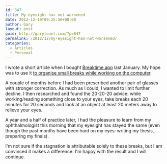 ```yaml
---
id: 847
title: My eyesight has not worsened
date: 2012-12-19T09:25:50+00:00
author: Gary
layout: post
guid: http://garytouet.com/?p=847
permalink: /2012/12/my-eyesight-has-not-worsened/
categories:
  - Articles
  - Personal
---
```

I wrote a short article when I bought <a href="http://breaktimeapp.com">Breaktime.app</a> last January. My hope was to use it <a href="http://garytouet.com/2012/01/breaktime-app/">to organise small breaks while working on the computer</a>.

A couple of months before I had been prescribed another pair of glasses with stronger correction. As much as I could, I wanted to limit further decline. I then researched and found the 20-20-20 advice: while working/reading something close to your eyes, take breaks each 20 minutes for 20 seconds and look at an object at least 20 meters away to relieve your eyes. 

A year and a half of practice later, I had the pleasure to learn from my ophthalmologist this morning that my eyesight has stayed the same (even though the past months have been hard on my eyes: writing my thesis, preparing my finals). 

I'm not sure if the stagnation is attributable solely to these breaks, but I am convinced it makes a difference. I'm happy with the result and I will continue.